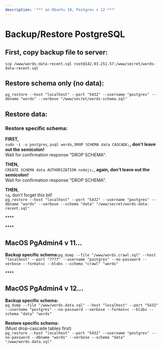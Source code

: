 ```yaml
---
description: '*** on Ubuntu 18, Postgres v 12 ***'
---
```


# Backup/Restore PostgreSQL

## **First, copy backup file to server:**

`scp /www/words-data-recent.sql root@142.93.251.57:/www/secret/words-data-recent.sql`

## **Restore schema only \(no data\):**

`pg_restore --host "localhost" --port "5432" --username "postgres" --dbname "words" --verbose "/www/secret/words-schema.sql"`

## **Restore data:**

### **Restore specific schema:**

**FIRST,**   
`sudo -i -u postgres`, `psql words`, `DROP SCHEMA data CASCADE;`**, don't leave out the semicolon!**  
Wait for confirmation response "DROP SCHEMA".  
  
**THEN,**  
`CREATE SCHEMA data AUTHORIZATION nodejs;`**, again, don't leave out the semicolon!**  
Wait for confirmation response "DROP SCHEMA".

**THEN,**   
`\q`,  don't forget this bit!  
`pg_restore --host "localhost" --port "5432" --username "postgres" --dbname "words" --verbose --schema "data" "/www/secret/words-data-recent.sql"`

\*\*\*\*

\*\*\*\*

## **MacOS PgAdmin4 v 11...**

**Backup specific schema:**`pg_dump --file "/www/words.crawl.sql" --host "localhost" --port "7777" --username "postgres" --no-password --verbose --format=c --blobs --schema "crawl" "words"`

\*\*\*\*

## **MacOS PgAdmin4 v 12...**

**Backup specific schema:**  
`pg_dump --file "/www/words.data.sql" --host "localhost" --port "5432" --username "postgres" --no-password --verbose --format=c --blobs --schema "data" "words"`

**Restore specific schema:**  
\(Must drop-cascade tables first\)  
`pg_restore --host "localhost" --port "5432" --username "postgres" --no-password --dbname "words" --verbose --schema "data" "/www/words.data.sql"` 







